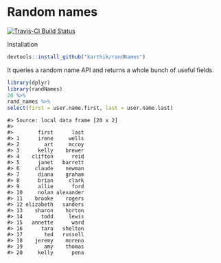 
# Random names

[![Travis-CI Build Status](https://travis-ci.org/karthik/randNames.png?branch=master)](https://travis-ci.org/karthik/randNames)



Installation


```r
devtools::install_github("karthik/randNames")
```

It queries a random name API and returns a whole bunch of useful fields. 


```r
library(dplyr)
library(randNames)
20 %>%
rand_names %>%
select(first = user.name.first, last = user.name.last)
```

```
#> Source: local data frame [20 x 2]
#> 
#>        first      last
#> 1      irene     wells
#> 2        art     mccoy
#> 3      kelly    brewer
#> 4    clifton      reid
#> 5      janet   barrett
#> 6     claude    newman
#> 7      diana    graham
#> 8      brian     clark
#> 9      allie      ford
#> 10     nolan alexander
#> 11    brooke    rogers
#> 12 elizabeth   sanders
#> 13    sharon    horton
#> 14      todd     lewis
#> 15   annette      ward
#> 16      tara   shelton
#> 17       ted   russell
#> 18    jeremy    moreno
#> 19       amy    thomas
#> 20     kelly      pena
```

